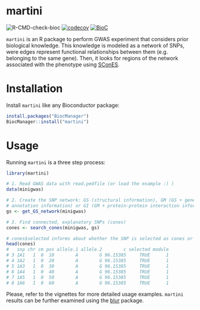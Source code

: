 # martini

![R-CMD-check-bioc](https://github.com/hclimente/martini/workflows/R-CMD-check-bioc/badge.svg)
[![codecov](https://codecov.io/gh/hclimente/martini/branch/master/graph/badge.svg)](https://codecov.io/gh/hclimente/martini)
[![BioC](https://bioconductor.org/shields/years-in-bioc/martini.svg)](https://bioconductor.org/packages/devel/bioc/html/martini.html)

`martini` is an R package to perform GWAS experiment that considers prior biological knowledge. This knowledge is modeled as a network of SNPs, were edges represent functional relationships between them (e.g. belonging to the same gene). Then, it looks for regions of the network associated with the phenotype using [SConES](https://academic.oup.com/bioinformatics/article/29/13/i171/198210).

# Installation

Install `martini` like any Bioconductor package:

``` r
install.packages("BiocManager")
BiocManager::install("martini")
```

# Usage

Running `martini` is a three step process:

``` r
library(martini)

# 1. Read GWAS data with read.pedfile (or load the example :) )
data(minigwas)

# 2. Create the SNP network: GS (structural information), GM (GS + gene 
# annotation information) or GI (GM + protein-protein interaction information)
gs <- get_GS_network(minigwas)

# 3. Find connected, explanatory SNPs (cones)
cones <- search_cones(minigwas, gs)

# cones$selected informs about whether the SNP is selected as cones or not
head(cones)
#   snp chr cm pos allele.1 allele.2        c selected module
# 3 1A1   1  0  10        A        G 96.15385     TRUE      1
# 4 1A2   1  0  20        A        G 96.15385     TRUE      1
# 5 1A3   1  0  30        A        G 96.15385     TRUE      1
# 6 1A4   1  0  40        A        G 96.15385     TRUE      1
# 7 1A5   1  0  50        A        G 96.15385     TRUE      1
# 8 1A6   1  0  60        A        G 96.15385     TRUE      1
```

Please, refer to the vignettes for more detailed usage examples. `martini` results can be further examined using the [blur](https://github.com/hclimente/blur) package.
